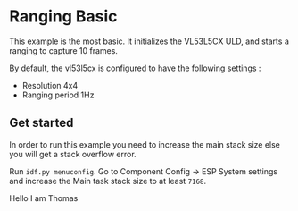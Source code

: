 # Ranging Basic
This example is the most basic. It initializes the VL53L5CX ULD, and starts a ranging to capture 10 frames.

By default, the vl53l5cx is configured to have the following settings :
- Resolution 4x4
- Ranging period 1Hz

## Get started
In order to run this example you need to increase the main stack size else you will get a stack overflow error.

Run `idf.py menuconfig`. Go to Component Config -> ESP System settings and increase the Main task stack size to at least `7168`.

Hello I am Thomas